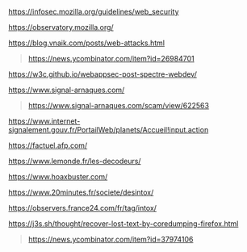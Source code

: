 https://infosec.mozilla.org/guidelines/web_security

https://observatory.mozilla.org/

https://blog.vnaik.com/posts/web-attacks.html
> https://news.ycombinator.com/item?id=26984701

https://w3c.github.io/webappsec-post-spectre-webdev/

https://www.signal-arnaques.com/
> https://www.signal-arnaques.com/scam/view/622563

https://www.internet-signalement.gouv.fr/PortailWeb/planets/Accueil!input.action

https://factuel.afp.com/

https://www.lemonde.fr/les-decodeurs/

https://www.hoaxbuster.com/

https://www.20minutes.fr/societe/desintox/

https://observers.france24.com/fr/tag/intox/

https://j3s.sh/thought/recover-lost-text-by-coredumping-firefox.html
> https://news.ycombinator.com/item?id=37974106



